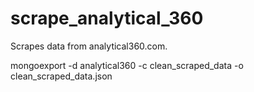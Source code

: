 # scrape_analytical_360
Scrapes data from analytical360.com.

mongoexport -d analytical360 -c clean_scraped_data -o clean_scraped_data.json
